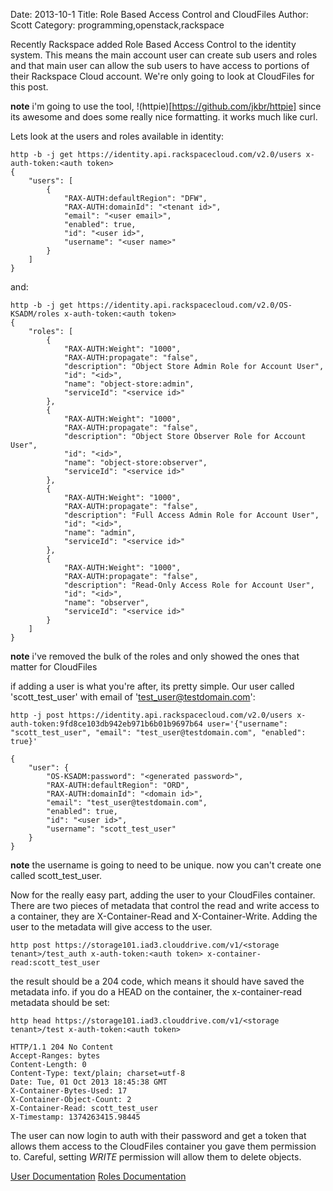 Date: 2013-10-1
Title: Role Based Access Control and CloudFiles
Author: Scott
Category: programming,openstack,rackspace

Recently Rackspace added Role Based Access Control to the identity system.  This means the main account user can create sub users and roles and that main user can allow the sub users to have access to portions of their Rackspace Cloud account. We're only going to look at CloudFiles for this post.

**note** i'm going to use the tool, !(httpie)[https://github.com/jkbr/httpie] since its awesome and does some really nice formatting.  it works much like curl. 

Lets look at the users and roles available in identity:

    http -b -j get https://identity.api.rackspacecloud.com/v2.0/users x-auth-token:<auth token>
    {
        "users": [
            {
                "RAX-AUTH:defaultRegion": "DFW",
                "RAX-AUTH:domainId": "<tenant id>",
                "email": "<user email>",
                "enabled": true,
                "id": "<user id>",
                "username": "<user name>"
            }
        ]
    }

and:

    http -b -j get https://identity.api.rackspacecloud.com/v2.0/OS-KSADM/roles x-auth-token:<auth token>
    {
        "roles": [
            {
                "RAX-AUTH:Weight": "1000",
                "RAX-AUTH:propagate": "false",
                "description": "Object Store Admin Role for Account User",
                "id": "<id>",
                "name": "object-store:admin",
                "serviceId": "<service id>"
            },
            {
                "RAX-AUTH:Weight": "1000",
                "RAX-AUTH:propagate": "false",
                "description": "Object Store Observer Role for Account User",
                "id": "<id>",
                "name": "object-store:observer",
                "serviceId": "<service id>"
            },
            {
                "RAX-AUTH:Weight": "1000",
                "RAX-AUTH:propagate": "false",
                "description": "Full Access Admin Role for Account User",
                "id": "<id>",
                "name": "admin",
                "serviceId": "<service id>"
            },
            {
                "RAX-AUTH:Weight": "1000",
                "RAX-AUTH:propagate": "false",
                "description": "Read-Only Access Role for Account User",
                "id": "<id>",
                "name": "observer",
                "serviceId": "<service id>"
            }
        ]
    }

**note** i've removed the bulk of the roles and only showed the ones that matter for CloudFiles

if adding a user is what you're after, its pretty simple.  Our user called 'scott_test_user' with email of 'test_user@testdomain.com':

    http -j post https://identity.api.rackspacecloud.com/v2.0/users x-auth-token:9fd8ce103db942eb971b6b01b9697b64 user='{"username": "scott_test_user", "email": "test_user@testdomain.com", "enabled": true}'

    {
        "user": {
            "OS-KSADM:password": "<generated password>",
            "RAX-AUTH:defaultRegion": "ORD",
            "RAX-AUTH:domainId": "<domain id>",
            "email": "test_user@testdomain.com",
            "enabled": true,
            "id": "<user id>",
            "username": "scott_test_user"
        }
    }

**note** the username is going to need to be unique.  now you can't create one called scott_test_user.

Now for the really easy part, adding the user to your CloudFiles container.  There are two pieces of metadata that control the read and write access to a container, they are X-Container-Read and X-Container-Write.  Adding the user to the metadata will give access to the user. 

    http post https://storage101.iad3.clouddrive.com/v1/<storage tenant>/test_auth x-auth-token:<auth token> x-container-read:scott_test_user

the result should be a 204 code, which means it should have saved the metadata info.  if you do a HEAD on the container, the x-container-read metadata should be set:

    http head https://storage101.iad3.clouddrive.com/v1/<storage tenant>/test x-auth-token:<auth token>

    HTTP/1.1 204 No Content
    Accept-Ranges: bytes
    Content-Length: 0
    Content-Type: text/plain; charset=utf-8
    Date: Tue, 01 Oct 2013 18:45:38 GMT
    X-Container-Bytes-Used: 17
    X-Container-Object-Count: 2
    X-Container-Read: scott_test_user
    X-Timestamp: 1374263415.98445

The user can now login to auth with their password and get a token that allows them access to the CloudFiles container you gave them permission to.  Careful, setting _WRITE_ permission will allow them to delete objects. 

[User Documentation](http://docs.rackspace.com/auth/api/v2.0/auth-client-devguide/content/User_Calls.html)
[Roles Documentation](http://docs.rackspace.com/auth/api/v2.0/auth-client-devguide/content/Role_Calls.html)

